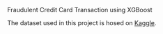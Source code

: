 Fraudulent Credit Card Transaction using XGBoost

The dataset used in this project is hosed on [Kaggle](https://www.kaggle.com/mlg-ulb/creditcardfraud).


